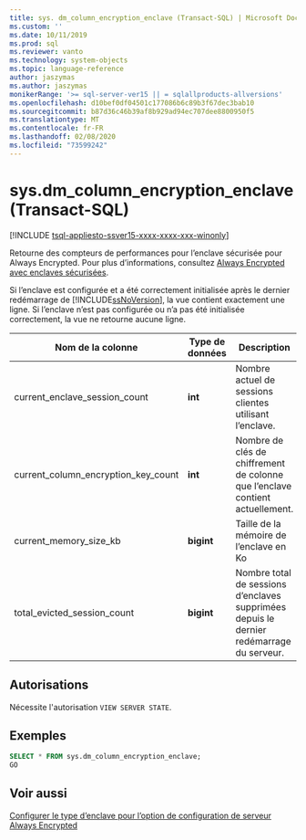 ```yaml
---
title: sys. dm_column_encryption_enclave (Transact-SQL) | Microsoft Docs
ms.custom: ''
ms.date: 10/11/2019
ms.prod: sql
ms.reviewer: vanto
ms.technology: system-objects
ms.topic: language-reference
author: jaszymas
ms.author: jaszymas
monikerRange: '>= sql-server-ver15 || = sqlallproducts-allversions'
ms.openlocfilehash: d10bef0df04501c177086b6c89b3f67dec3bab10
ms.sourcegitcommit: b87d36c46b39af8b929ad94ec707dee8800950f5
ms.translationtype: MT
ms.contentlocale: fr-FR
ms.lasthandoff: 02/08/2020
ms.locfileid: "73599242"
---
```

# <a name="sysdm_column_encryption_enclave-transact-sql"></a>sys.dm_column_encryption_enclave (Transact-SQL)
[!INCLUDE [tsql-appliesto-ssver15-xxxx-xxxx-xxx-winonly](../../includes/tsql-appliesto-ssver15-xxxx-xxxx-xxx-winonly.md)]

Retourne des compteurs de performances pour l’enclave sécurisée pour Always Encrypted. Pour plus d’informations, consultez [Always Encrypted avec enclaves sécurisées](../security/encryption/always-encrypted-enclaves.md).

Si l’enclave est configurée et a été correctement initialisée après le dernier redémarrage de [!INCLUDE[ssNoVersion](../../includes/ssnoversion-md.md)], la vue contient exactement une ligne. Si l’enclave n’est pas configurée ou n’a pas été initialisée correctement, la vue ne retourne aucune ligne. 

|Nom de la colonne|Type de données|Description|  
|-----------------|---------------|-----------------|  
|current_enclave_session_count|**int**|Nombre actuel de sessions clientes utilisant l’enclave.|  
|current_column_encryption_key_count|**int**|Nombre de clés de chiffrement de colonne que l’enclave contient actuellement.|  
|current_memory_size_kb|**bigint**|Taille de la mémoire de l’enclave en Ko|  
|total_evicted_session_count|**bigint**|Nombre total de sessions d’enclaves supprimées depuis le dernier redémarrage du serveur.|   
  
## <a name="permissions"></a>Autorisations  
Nécessite l'autorisation `VIEW SERVER STATE`.   
  
## <a name="examples"></a>Exemples  
 
```sql  
SELECT * FROM sys.dm_column_encryption_enclave;  
GO  
```  
  
## <a name="see-also"></a>Voir aussi  
 [Configurer le type d’enclave pour l’option de configuration de serveur Always Encrypted](../../database-engine/configure-windows/configure-column-encryption-enclave-type.md)
  
  
